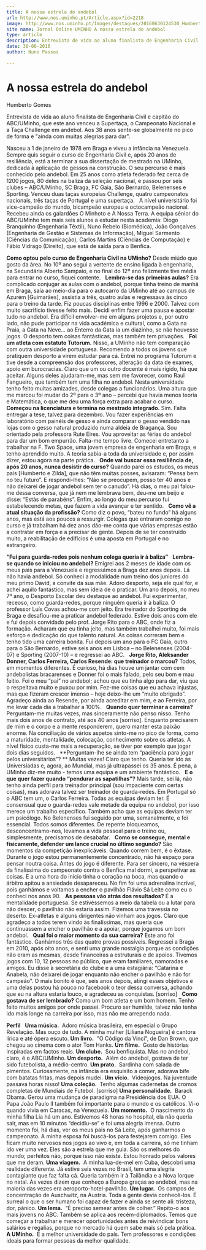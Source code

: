```yaml
---
title: A nossa estrela do andebol
url: http://www.nos.uminho.pt/Article.aspx?id=2218
image: http://www.nos.uminho.pt/Images/destaques/20160630124530_HumbertoGomesfrontpage.jpg
site name: Jornal Online UMINHO A nossa estrela do andebol
type: article
description: Entrevista de vida ao aluno finalista de Engenharia Civil e capitão do ABC/UMinho, que este ano venceu a Supertaça, o Campeonato Nacional e a Taça Challenge em andebol. Aos 38 anos sente-se globalmente no pico de forma e "ainda com muitas alegrias para dar".
date: 30-06-2016
author: Nuno Passos

---
```

# A nossa estrela do andebol


  

Humberto Gomes

Entrevista de vida ao aluno finalista de Engenharia Civil e capitão do ABC/UMinho, que este ano venceu a Supertaça, o Campeonato Nacional e a Taça Challenge em andebol. Aos 38 anos sente-se globalmente no pico de forma e "ainda com muitas alegrias para dar".

Nasceu a 1 de janeiro de 1978 em Braga e viveu a infância na Venezuela. Sempre quis seguir o curso de Engenharia Civil e, após 20 anos de resiliência, está a terminar a sua dissertação de mestrado na UMinho, dedicada à aplicação de gessos na construção. O seu percurso é mais conhecido pelo andebol. Em 25 anos como atleta federado fez cerca de 1200 jogos, 80 deles na baliza da seleção nacional, e passou por seis clubes – ABC/UMinho, SC Braga, FC Gaia, São Bernardo, Belenenses e Sporting. Venceu duas taças europeias Challenge, quatro campeonatos nacionais, três taças de Portugal e uma supertaça.
 
A nível universitário foi vice-campeão do mundo, bicampeão europeu e octocampeão nacional. Recebeu ainda os galardões O Minhoto e A Nossa Terra. A equipa sénior do ABC/UMinho tem mais seis alunos a estudar nesta academia: Diogo Branquinho (Engenharia Têxtil), Nuno Rebelo (Biomédica), João Gonçalves (Engenharia de Gestão e Sistemas de Informação), Miguel Sarmento (Ciências da Comunicação), Carlos Martins (Ciências de Computação) e Fábio Vidrago (Direito), que está de saída para o Benfica.
 

**Como optou pelo curso de Engenharia Civil na UMinho?** 
Desde miúdo que gosto da área. No 10º ano segui a vertente de ensino ligada à engenharia, na Secundária Alberto Sampaio, e no final do 12º ano felizmente tive média para entrar no curso, fiquei contente.
 
**Lembra-se das primeiras aulas?** 
Era complicado conjugar as aulas com o andebol, porque tinha treino de manhã em Braga, saía ao meio-dia para o autocarro da UMinho até ao campus de Azurém [Guimarães], assistia a três, quatro aulas e regressava às cinco para o treino da tarde. Fiz poucas disciplinas entre 1996 e 2000. Talvez com muito sacrifício tivesse feito mais. Decidi enfim fazer uma pausa e apostar tudo no andebol. Era difícil envolver-me em alguns projetos e, por outro lado, não pude participar na vida académica e cultural, como a Gata na Praia, a Gata na Neve… ao Enterro da Gata ia um diazinho, se não houvesse jogos. O desporto tem coisas fantásticas, mas também tem privações.
 
**Foi um atleta com estatuto Tutorum.** 
Nisso, a UMinho não tem comparação com outra universidade portuguesa. Recomendo a todos os jovens que pratiquem desporto a virem estudar para cá. Entrei no programa Tutorum e tive desde a compreensão dos professores, alteração da data de exames, apoio em burocracias. Claro que um ou outro docente é mais rígido, há que aceitar. Alguns deles ajudaram-me, mas sem me favorecer, como Raul Fangueiro, que também tem uma filha no andebol. Nesta universidade tenho feito muitas amizades, desde colegas a funcionários. Uma altura que me marcou foi mudar do 2º para o 3º ano – percebi que havia menos teoria e Matemática, o que me deu uma força extra para acabar o curso.
 
**Começou na licenciatura e termina no mestrado integrado.** 
Sim. Falta entregar a tese, talvez para dezembro. Vou fazer experiências em laboratório com painéis de gesso e ainda comparar o gesso vendido nas lojas com o gesso natural produzido numa aldeia de Bragança. Sou orientado pela professora Rute Eires. Vou aproveitar as férias do andebol para dar um bom empurrão. Falta-me tempo livre. Comecei entretanto a trabalhar na F. Two Space, uma jovem empresa de engenharia em Braga, e tenho aprendido muito. A teoria sabia-a toda da universidade e, por assim dizer, estou agora na parte prática.
 
**Onde vai buscar essa resiliência de, após 20 anos, nunca desistir do curso?** 
Quando parei os estudos, os meus pais [Humberto e Zilda], que não têm muitas posses, avisaram: “Pensa bem no teu futuro”. E respondi-lhes: “Não se preocupem, posso ter 40 anos e não deixarei de jogar andebol sem ter o canudo”. Há dias, o meu pai falou-me dessa conversa, que já nem me lembrava bem, deu-me um beijo e disse: “Estás de parabéns”. Enfim, ao longo do meu percurso fui estabelecendo metas, que fazem a vida avançar e ter sentido.
 
**Como vê a atual situação da profissão?** 
Como diz o povo, “bateu no fundo” há alguns anos, mas está aos poucos a ressurgir. Colegas que entraram comigo no curso e já trabalham há dez anos dão-me conta que várias empresas estão a contratar em força e a precisar de gente. Depois de se ter construído muito, a reabilitação de edifícios é uma aposta em Portugal e no estrangeiro.
 

**“Fui para guarda-redes pois nenhum colega queria ir à baliza”** 
 
**Lembra-se quando se iniciou no andebol?** 
Emigrei aos 2 meses de idade com os meus pais para a Venezuela e regressámos a Braga dez anos depois. Lá não havia andebol. Só conheci a modalidade num treino dos juniores do meu primo David, a convite da sua mãe. Adoro desporto, seja ele qual for, e achei aquilo fantástico, mas sem ideia de o praticar. Um ano depois, no meu 7º ano, o Desporto Escolar deu destaque ao andebol. Fui experimentar, receoso, como guarda-redes, porque ninguém queria ir à baliza. O professor Luís Covas achou-me com jeito. Era treinador do Sporting de Braga e desafiou-me a praticar andebol federado. Estive dois anos com ele e fui depois convidado pelo prof. Jorge Rito para o ABC, onde fiz a formação. Acharam que eu tinha jeito, mas também trabalhei muito, foi mais esforço e dedicação do que talento natural. As coisas correram bem e tenho tido uma carreira bonita. Fui depois um ano para o FC Gaia, outro para o São Bernardo, estive seis anos em Lisboa – no Belenenses (2004-07) e Sporting (2007-10) – e regressei ao ABC.
 
**Jorge Rito, Aleksander Donner, Carlos Ferreira, Carlos Resende: que treinador o marcou?** 
Todos, em momentos diferentes. É curioso, há dias houve um jantar com cem andebolistas bracarenses e Donner foi o mais falado, pelo seu bom e mau feitio. Foi o meu “pai” no andebol; achou que eu tinha algo para dar, viu que o respeitava muito e puxou por mim. Fez-me coisas que eu achava injustas, mas que fizeram crescer imenso – hoje deixo-lhe um “muito obrigado”. Agradeço ainda ao Resende, por ainda acreditar em mim, e ao Ferreira, por me levar cada dia a trabalhar a 100%.
 
**Quando quer terminar a carreira?** 
Perguntam-me muitas vezes, mas sinceramente não penso nisso. Tenho mais dois anos de contrato, até aos 40 anos [sorriso]. Enquanto precisarem de mim e o corpo e a mente responderem, quero manter esta paixão enorme. Na conciliação de vários aspetos sinto-me no pico de forma, como a maturidade, mentalidade, colocação, conhecimento sobre os atletas. A nível físico custa-me mais a recuperação, se tiver por exemplo que jogar dois dias seguidos.
 
**Perguntam-lhe se ainda tem “paciência para jogar pelos universitários”? ** 
Muitas vezes! Claro que tenho. Queria ter ido às Universíadas e, agora, ao Mundial, mas já ultrapassei os 35 anos. É pena, a UMinho diz-me muito - temos uma equipa e um ambiente fantástico.
 
**E o que quer fazer quando “pendurar as sapatilhas”?** 
Mais tarde, sei lá, não tenho ainda perfil para treinador principal (sou impaciente com certas coisas), mas adorava talvez ser treinador de guarda-redes. Em Portugal só o ABC tem um, o Carlos Ferreira. Todas as equipas deviam ter. É consensual que o guarda-redes vale metade da equipa no andebol, por isso merece um trabalho específico. Também acho que as equipas deviam ter um psicólogo. No Belenenses fui seguido por uma, semanalmente, e foi essencial. Todos somos diferentes. De repente bloqueamos, desconcentramo-nos, levamos a vida pessoal para o treino ou, simplesmente, precisamos de desabafar.
 
**Como se consegue, mental e fisicamente, defender um lance crucial no último segundo?** 
São momentos da competição inexplicáveis. Quando correm bem, é o êxtase. Durante o jogo estou permanentemente concentrado, não há espaço para pensar noutra coisa. Antes do jogo é diferente. Para ser sincero, na véspera da finalíssima do campeonato contra o Benfica mal dormi, a perspetivar as coisas. E a uma hora do início tinha o coração na boca, mas quando o árbitro apitou a ansiedade desapareceu. No fim foi uma adrenalina incrível, pois ganhámos e voltamos a encher o pavilhão Flávio Sá Leite como eu o conheci nos anos 90.
 
**As pessoas vão atrás dos resultados?** 
É a mentalidade portuguesa. Se estivéssemos a meio da tabela ou a lutar para não descer, o pavilhão não estaria assim. Fizemos uma travessia no deserto. Ex-atletas e alguns dirigentes não vinham aos jogos. Claro que agradeço a todos terem vindo às finalíssimas, mas queria que continuassem a encher o pavilhão e a apoiar, porque jogamos um bom andebol.
 
**Qual foi o maior momento da sua carreira?** 
Este ano foi fantástico. Ganhámos três das quatro provas possíveis. Regressei a Braga em 2010, após oito anos, e senti uma grande nostalgia porque as condições não eram as mesmas, desde financeiras a estruturais e de apoios. Tivemos jogos com 10, 12 pessoas no público, que eram familiares, namoradas e amigos. Eu disse à secretária do clube e a uma estagiária: “Catarina e Anabela, não deixarei de jogar enquanto não encher o pavilhão e não for campeão”. O mais bonito é que, seis anos depois, atingi esses objetivos e uma delas postou há pouco no facebook o teor dessa conversa, achando que eu na altura estaria louco, e agradeceu as conquistas. [sorriso]
 
**Como gostava de ser lembrado?** 
Como um bom atleta e um bom homem. Tenho feito muitos amigos por onde passei. Procuro ser humilde, talvez não tenha ido mais longe na carreira por isso, mas não me arrependo nada.
 

**Perfil** 
 
**Uma música.**  Adoro música brasileira, em especial o Grupo Revelação. Mas ouço de tudo. A minha mulher [Liliana Nogueira] é cantora lírica e até ópera escuto.
**Um livro.**  "O Código da Vinci", de Dan Brown, que chegou ao cinema com o ator Tom Hanks.
**Um filme.**  Gosto de histórias inspiradas em factos reais.
**Um clube.**  Sou benfiquista. Mas no andebol, claro, é o ABC/UMinho.
**Um desporto.**  Além do andebol, gostava de ter sido futebolista, a médio-centro.
**Um prato.**  Sardinha com salada de pimentos. Curiosamente, na infância era esquisito a comer, adorava bife com batatas fritas, mas depois mudei.
**Um vício.**  Videojogos. Na juventude passava horas nisso!
**Uma coleção.**  Tenho algumas cadernetas de cromos completas de Mundiais de Futebol. [sorriso]
**Uma personalidade.**  Barack Obama. Gerou uma mudança de paradigma na Presidência dos EUA. O Papa João Paulo II também foi importante para o mundo e os católicos. Vi-o quando vivia em Caracas, na Venezuela.
**Um momento.**  O nascimento da minha filha Lia há um ano. Estivemos 48 horas no hospital, ela não queria sair, mas em 10 minutos “decidiu-se” e foi uma alegria imensa. Outro momento foi, há dias, ver os meus pais no Sá Leite, após ganharmos o campeonato. A minha esposa foi buscá-los para festejarem comigo. Eles ficam muito nervosos nos jogos ao vivo e, em toda a carreira, só me tinham ido ver uma vez. Eles são a estrela que me guia. São os melhores do mundo; perfeitos não, porque isso não existe. Estou honrado pelos valores que me deram.
**Uma viagem.**  A minha lua-de-mel em Cuba, descobri uma realidade diferente. Já estive seis vezes no Brasil, tem uma alegria contagiante que faz falta cá. Queria também ir à Tailândia e a Nova Iorque no natal. Às vezes dizem que conheço a Europa graças ao andebol, mas na maioria das vezes era aeroporto-hotel-pavilhão.
**Um lugar.**  Os campos de concentração de Auschwitz, na Áustria. Toda a gente devia conhecê-los. É surreal o que o ser humano foi capaz de fazer e ainda se sente ali: tristeza, dor, pânico.
**Um lema.**  “É preciso semear antes de colher.” Repito-o aos mais jovens no ABC. Também se aplica aos recém-diplomados. Temos que começar a trabalhar e merecer oportunidades antes de reivindicar bons salários e regalias, porque no mercado há quem sabe mais só pela prática.
**A UMinho.**  É a melhor universidade do país. Tem professores e condições ideais para formar pessoas da melhor qualidade.
 

